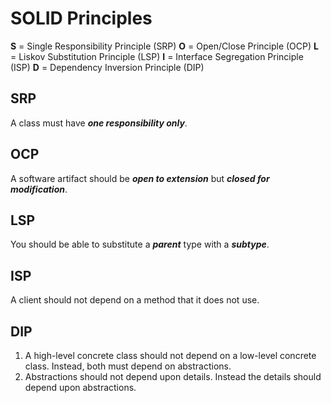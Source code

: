 # SOLID Principles
**S** = Single Responsibility Principle (SRP)
**O** = Open/Close Principle (OCP)
**L** = Liskov Substitution Principle (LSP)
**I** = Interface Segregation Principle (ISP)
**D** = Dependency Inversion Principle (DIP)

## SRP
A class must have ***one responsibility only***.

## OCP
A software artifact should be ***open to extension*** but ***closed for modification***.

## LSP
You should be able to substitute a ***parent*** type with a ***subtype***.

## ISP
A client should not depend on a method that it does not use.

## DIP
1. A high-level concrete class should not depend on a low-level concrete class. Instead, both must depend on abstractions.
2. Abstractions should not depend upon details. Instead the details should depend upon abstractions.